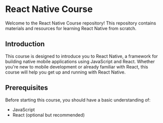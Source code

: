 # React Native Course

Welcome to the React Native Course repository! This repository contains materials and resources for learning React Native from scratch.

## Introduction

This course is designed to introduce you to React Native, a framework for building native mobile applications using JavaScript and React. Whether you're new to mobile development or already familiar with React, this course will help you get up and running with React Native.

## Prerequisites

Before starting this course, you should have a basic understanding of:
- JavaScript
- React (optional but recommended)


